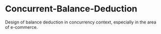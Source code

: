 # Concurrent-Balance-Deduction
Design of balance deduction in concurrency context, especially in the area of e-commerce.
